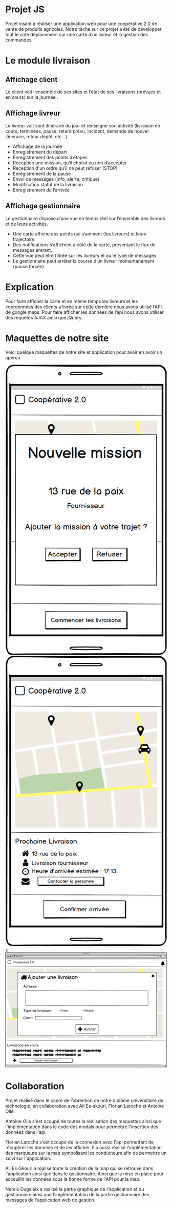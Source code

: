 # Projet JS
Projet visant à réaliser une application web pour une coopérative 2.0 de vente de produits agricoles. Notre tâche sur ce projet a été de développer tout le coté déplacement sur une carte d’un livreur et la gestion des commandes.

# Le module livraison
## Affichage client
Le client voit l’ensemble de ses sites et l’état de ses livraisons (prévues et en cours) sur la journée .

## Affichage livreur

Le livreur voit sont itinéraire du jour et renseigne son activité (livraison en cours, terminées, pause, retard prévu, incident, demande de nouvel itinéraire, retour dépôt, etc…)

* Affichage de la journée
* Enregistrement du départ
* Enregistrement des points d’étapes
* Reception une mission, qu’il choisit ou non d’accepter
* Reception d'un ordre qu’il ne peut refuser (STOP)
* Enregistrement de la pause
* Envoi de messages (info, alerte, critique)
* Modification statut de la livraison
* Enregistrement de l’arrivée


## Affichage gestionnaire

Le gestionnaire dispose d’une vue en temps réel sur l’ensemble des livreurs et de leurs activités.
* Une carte affiche des points qui s’animent (les livreurs)  et leurs trajectoire.
* Des notifications s’affichent à côté de la carte, présentant le flux de messages entrant.
* Cette vue peut être filtrée sur les livreurs et ou le type de messages.
* Le gestionnaire peut arrêter la course d’un livreur momentanément (pause forcée)



# Explication
Pour faire afficher la carte et en même temps les livreurs et les coordonnées des clients a livrée sur cette dernière nous avons utilisé l’API de google maps.
Pour faire afficher les données de l’api nous avons utiliser des requêtes AJAX ainsi que jQuery.

# Maquettes de notre site
Voici quelque maquettes de notre site et application pour avoir en avoir un aperçu.

![](image/87104552_1232613686944328_8071030352832888832_n.png)
![](image/86932318_334692114096494_8956171899348451328_n.png)s
![](image/86972343_835038506973422_3568751234632384512_n.png)


# Collaboration
Projet réalisé dans le cadre de l’obtention de notre diplôme universitaire de technologie, en collaboration avec Ali Es-skouri, Florian Laroche et Antoine Ollé.

Antoine Ollé s'est occupé de toutes la réalisation des maquettes ainsi que l'implémentation dans le code des modals pour permettre l'insertion des données dans l'api.

Florian Laroche s'est occupé de la connexion avec l'api permettant de récupérer les données et de les afficher. Il a aussi réalisé l'implémentation des marqueurs sur la map symbolisant les conducteurs afin de permettre un suivi sur l'application.

Ali Es-Skouri a réalisé toute la création de la map qui se retrouve dans l'application ainsi que dans le gestionnaire. Ainsi que la mise en place pour acceuillir les données sous la bonne forme de l'API pour la map.

Nereis Dugaleix a réalisé la partie graphique de l'application et du gestionnaire ainsi que l'implémentation de la partie gestionnaire des messages de l'application web de gestion.

